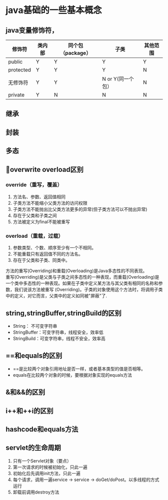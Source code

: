 # java基础的一些基本概念
## java变量修饰符，
 修饰符  |  类内部 |  同个包（package） |  子类 |  其他范围 
------------- | ------------- | -------------| -------------| -------------
public | Y |  Y |  Y |  Y
protected  |  Y |  Y |  Y |  N
无修饰符  |  Y |  Y |  N or Y(同一个包） |  N
private  |  Y |  N |  N |  N

## 继承
## 封装
## 多态
## overwrite overload区别
### override（重写，覆盖）
1. ​​方法名、参数、返回值相同
2. ​子类方法不能缩小父类方法的访问权限
3. 子类方法不能抛出比父类方法更多的异常(但子类方法可以不抛出异常)
4. 存在于父类和子类之间
5. ​方法被定义为final不能被重写

### overload（重载，过载）

1. ​​参数类型、个数、顺序至少有一个不相同。 
2. ​不能重载只有返回值不同的方法名。
3. 存在于父类和子类、同类中。

方法的重写(Overriding)和重载(Overloading)是Java多态性的不同表现。  
重写(Overriding)是父类与子类之间多态性的一种表现，而重载(Overloading)是一个类中多态性的一种表现。如果在子类中定义某方法与其父类有相同的名称和参数，我们说该方法被重写 (Overriding)。子类的对象使用这个方法时，将调用子类中的定义，对它而言，父类中的定义如同被"屏蔽"了.
## string,stringBuffer,stringBuild的区别
* String： 不可变字符串
* StringBuffer：可变字符串，线程安全，效率低
* StringBuild：可变字符串，线程不安全，效率高

## ==和equals的区别
* ==是比较两个对象引用地址是否一样，或者基本类型的值是否相等。
* equals在比较两个对象的时候，要根据对象实现的equals方法

## &和&&的区别

## i++和++i的区别


## hashcode和equals方法

## servlet的生命周期
1. 只有一个Servlet对象（要点）
2. 第一次请求的时候被初始化，只此一遍
3. 初始化后先调用init方法，只此一遍
4. 每个请求，调用一遍service -> service -> doGet/doPost。以多线程的方式运行
5. 卸载前调用destroy方法
